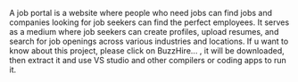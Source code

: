  A job portal is a website where people who need jobs can find jobs and companies looking for job seekers can find the perfect employees. It serves as a medium where job seekers can create profiles, upload resumes, and search for job openings across various industries and locations. If u want to know about this project, please click on BuzzHire... , it will be downloaded, then extract it and use VS studio and other compilers or coding apps to run it.

